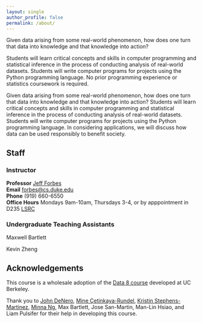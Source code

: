 ```yaml
---
layout: single
author_profile: false
permalink: /about/
---
```


Given data arising from some real-world phenomenon, how does one turn that data into knowledge and that knowledge into action?

Students will learn critical concepts and skills in computer programming and statistical inference in the process of conducting analysis of real-world datasets. Students will write computer programs for projects using the Python programming language. No prior programming experience or statistics coursework is required.

Given data arising from some real-world phenomenon, how does one turn
that data into knowledge and that knowledge into action? Students will
learn critical concepts and skills in computer programming and
statistical inference in the process of conducting analysis of
real-world datasets. Students will write computer programs for
projects using the Python programming language. In considering applications, we will discuss how data can be used responsibly to benefit society.

## Staff

### Instructor

**Professor** [Jeff Forbes](https://www.cs.duke.edu/forbes)  
**Email** forbes@cs.duke.edu  
**Phone** (919) 660-6550  
**Office Hours** Mondays 9am-10am, Thursdays 3-4, or by apppointment in D235 [LSRC](http://maps.duke.edu/map/?id=21&mrkIid=6561)  

### Undergraduate Teaching Assistants

Maxwell Bartlett

Kevin Zheng



## Acknowledgements

This course is a wholesale adoption of the
[Data 8 course](http://data8.org)  developed at UC Berkeley.

Thank you to [John DeNero](https://denero.org/), [Mine Çetinkaya-Rundel](https://www2.stat.duke.edu/~mc301/), [Kristin Stephens-Martinez](http://www.cs.duke.edu/~ksm), [Minna Ng](https://dibs.duke.edu/scholars/minna-ng), Max Bartlett, Jose San-Martin, Man-Lin Hsiao, and Liam Pulsifer for their help in developing this course.

